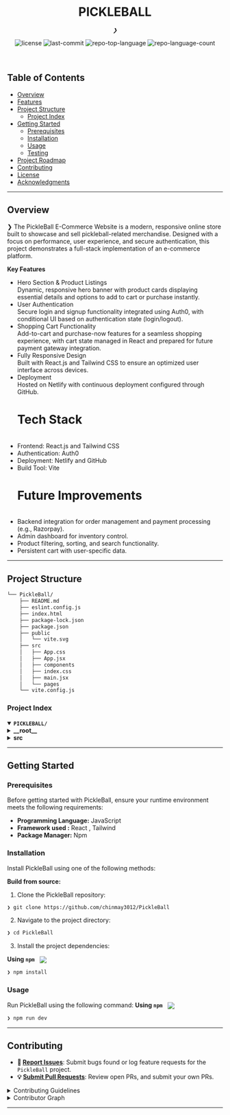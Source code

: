 
<p align="center"><h1 align="center">PICKLEBALL</h1></p>
<p align="center">
	<em><code>❯</code></em>
</p>
<p align="center">
	<img src="https://img.shields.io/github/license/chinmay3012/PickleBall?style=default&logo=opensourceinitiative&logoColor=white&color=0080ff" alt="license">
	<img src="https://img.shields.io/github/last-commit/chinmay3012/PickleBall?style=default&logo=git&logoColor=white&color=0080ff" alt="last-commit">
	<img src="https://img.shields.io/github/languages/top/chinmay3012/PickleBall?style=default&color=0080ff" alt="repo-top-language">
	<img src="https://img.shields.io/github/languages/count/chinmay3012/PickleBall?style=default&color=0080ff" alt="repo-language-count">
</p>
<p align="center"><!-- default option, no dependency badges. -->
</p>
<p align="center">
	<!-- default option, no dependency badges. -->
</p>
<br>

##  Table of Contents

- [ Overview](#-overview)
- [ Features](#-features)
- [ Project Structure](#-project-structure)
  - [ Project Index](#-project-index)
- [ Getting Started](#-getting-started)
  - [ Prerequisites](#-prerequisites)
  - [ Installation](#-installation)
  - [ Usage](#-usage)
  - [ Testing](#-testing)
- [ Project Roadmap](#-project-roadmap)
- [ Contributing](#-contributing)
- [ License](#-license)
- [ Acknowledgments](#-acknowledgments)

---

##  Overview

❯ The PickleBall E-Commerce Website is a modern, responsive online store built to showcase and sell pickleball-related merchandise. Designed with a focus on performance, user experience, and secure authentication, this project demonstrates a full-stack implementation of an e-commerce platform.


**Key Features**<br>
<ul>
<li>Hero Section & Product Listings</li>
Dynamic, responsive hero banner with product cards displaying essential details and options to add to cart or purchase instantly.
<li>User Authentication</li>
Secure login and signup functionality integrated using Auth0, with conditional UI based on authentication state (login/logout).
<li>Shopping Cart Functionality</li>
Add-to-cart and purchase-now features for a seamless shopping experience, with cart state managed in React and prepared for future payment gateway integration.
<li>Fully Responsive Design</li>
Built with React.js and Tailwind CSS to ensure an optimized user interface across devices.
<li>Deployment</li>
Hosted on Netlify with continuous deployment configured through GitHub.<br></ul>

<ul>
<h1>Tech Stack</h1><br>
<li>Frontend: React.js and Tailwind CSS</li>
<li>Authentication: Auth0</li>
<li>Deployment: Netlify and GitHub</li>
<li>Build Tool: Vite</li></ul>

<ul>
<h1>Future Improvements</h1><br>
<li>Backend integration for order management and payment processing (e.g., Razorpay).</li>
<li>Admin dashboard for inventory control.</li>
<li>Product filtering, sorting, and search functionality.</li>
<li>Persistent cart with user-specific data.</li></ul>

---

##  Project Structure

```sh
└── PickleBall/
    ├── README.md
    ├── eslint.config.js
    ├── index.html
    ├── package-lock.json
    ├── package.json
    ├── public
    │   └── vite.svg
    ├── src
    │   ├── App.css
    │   ├── App.jsx
    │   ├── components
    │   ├── index.css
    │   ├── main.jsx
    │   └── pages
    └── vite.config.js
```


###  Project Index
<details open>
	<summary><b><code>PICKLEBALL/</code></b></summary>
	<details> <!-- __root__ Submodule -->
		<summary><b>__root__</b></summary>
		<blockquote>
			<table>
			<tr>
				<td><b><a href='https://github.com/chinmay3012/PickleBall/blob/master/package-lock.json'>package-lock.json</a></b></td>
				<td><code>❯ REPLACE-ME</code></td>
			</tr>
			<tr>
				<td><b><a href='https://github.com/chinmay3012/PickleBall/blob/master/vite.config.js'>vite.config.js</a></b></td>
				<td><code>❯ REPLACE-ME</code></td>
			</tr>
			<tr>
				<td><b><a href='https://github.com/chinmay3012/PickleBall/blob/master/package.json'>package.json</a></b></td>
				<td><code>❯ REPLACE-ME</code></td>
			</tr>
			<tr>
				<td><b><a href='https://github.com/chinmay3012/PickleBall/blob/master/index.html'>index.html</a></b></td>
				<td><code>❯ REPLACE-ME</code></td>
			</tr>
			<tr>
				<td><b><a href='https://github.com/chinmay3012/PickleBall/blob/master/eslint.config.js'>eslint.config.js</a></b></td>
				<td><code>❯ REPLACE-ME</code></td>
			</tr>
			</table>
		</blockquote>
	</details>
	<details> <!-- src Submodule -->
		<summary><b>src</b></summary>
		<blockquote>
			<table>
			<tr>
				<td><b><a href='https://github.com/chinmay3012/PickleBall/blob/master/src/index.css'>index.css</a></b></td>
				<td><code>❯ REPLACE-ME</code></td>
			</tr>
			<tr>
				<td><b><a href='https://github.com/chinmay3012/PickleBall/blob/master/src/App.css'>App.css</a></b></td>
				<td><code>❯ REPLACE-ME</code></td>
			</tr>
			<tr>
				<td><b><a href='https://github.com/chinmay3012/PickleBall/blob/master/src/App.jsx'>App.jsx</a></b></td>
				<td><code>❯ REPLACE-ME</code></td>
			</tr>
			<tr>
				<td><b><a href='https://github.com/chinmay3012/PickleBall/blob/master/src/main.jsx'>main.jsx</a></b></td>
				<td><code>❯ REPLACE-ME</code></td>
			</tr>
			</table>
			<details>
				<summary><b>components</b></summary>
				<blockquote>
					<table>
					<tr>
						<td><b><a href='https://github.com/chinmay3012/PickleBall/blob/master/src/components/HeroSection.jsx'>HeroSection.jsx</a></b></td>
						<td><code>❯ REPLACE-ME</code></td>
					</tr>
					<tr>
						<td><b><a href='https://github.com/chinmay3012/PickleBall/blob/master/src/components/Navbar.jsx'>Navbar.jsx</a></b></td>
						<td><code>❯ REPLACE-ME</code></td>
					</tr>
					<tr>
						<td><b><a href='https://github.com/chinmay3012/PickleBall/blob/master/src/components/LogoutButton.jsx'>LogoutButton.jsx</a></b></td>
						<td><code>❯ REPLACE-ME</code></td>
					</tr>
					<tr>
						<td><b><a href='https://github.com/chinmay3012/PickleBall/blob/master/src/components/SearchBar.jsx'>SearchBar.jsx</a></b></td>
						<td><code>❯ REPLACE-ME</code></td>
					</tr>
					<tr>
						<td><b><a href='https://github.com/chinmay3012/PickleBall/blob/master/src/components/Footer.jsx'>Footer.jsx</a></b></td>
						<td><code>❯ REPLACE-ME</code></td>
					</tr>
					<tr>
						<td><b><a href='https://github.com/chinmay3012/PickleBall/blob/master/src/components/LoginButton.jsx'>LoginButton.jsx</a></b></td>
						<td><code>❯ REPLACE-ME</code></td>
					</tr>
					<tr>
						<td><b><a href='https://github.com/chinmay3012/PickleBall/blob/master/src/components/DropDownNav.jsx'>DropDownNav.jsx</a></b></td>
						<td><code>❯ REPLACE-ME</code></td>
					</tr>
					<tr>
						<td><b><a href='https://github.com/chinmay3012/PickleBall/blob/master/src/components/ProductsCard.jsx'>ProductsCard.jsx</a></b></td>
						<td><code>❯ REPLACE-ME</code></td>
					</tr>
					</table>
				</blockquote>
			</details>
			<details>
				<summary><b>pages</b></summary>
				<blockquote>
					<table>
					<tr>
						<td><b><a href='https://github.com/chinmay3012/PickleBall/blob/master/src/pages/AboutPage.jsx'>AboutPage.jsx</a></b></td>
						<td><code>❯ REPLACE-ME</code></td>
					</tr>
					<tr>
						<td><b><a href='https://github.com/chinmay3012/PickleBall/blob/master/src/pages/HomePage.jsx'>HomePage.jsx</a></b></td>
						<td><code>❯ REPLACE-ME</code></td>
					</tr>
					<tr>
						<td><b><a href='https://github.com/chinmay3012/PickleBall/blob/master/src/pages/Contact.jsx'>Contact.jsx</a></b></td>
						<td><code>❯ REPLACE-ME</code></td>
					</tr>
					<tr>
						<td><b><a href='https://github.com/chinmay3012/PickleBall/blob/master/src/pages/ProductPage.jsx'>ProductPage.jsx</a></b></td>
						<td><code>❯ REPLACE-ME</code></td>
					</tr>
					</table>
				</blockquote>
			</details>
		</blockquote>
	</details>
</details>

---
##  Getting Started

###  Prerequisites

Before getting started with PickleBall, ensure your runtime environment meets the following requirements:

- **Programming Language:** JavaScript
- **Framework used :** React , Tailwind
- **Package Manager:** Npm


###  Installation

Install PickleBall using one of the following methods:

**Build from source:**

1. Clone the PickleBall repository:
```sh
❯ git clone https://github.com/chinmay3012/PickleBall
```

2. Navigate to the project directory:
```sh
❯ cd PickleBall
```

3. Install the project dependencies:


**Using `npm`** &nbsp; [<img align="center" src="https://img.shields.io/badge/npm-CB3837.svg?style={badge_style}&logo=npm&logoColor=white" />](https://www.npmjs.com/)

```sh
❯ npm install
```




###  Usage
Run PickleBall using the following command:
**Using `npm`** &nbsp; [<img align="center" src="https://img.shields.io/badge/npm-CB3837.svg?style={badge_style}&logo=npm&logoColor=white" />](https://www.npmjs.com/)

```sh
❯ npm run dev
```


---

##  Contributing

- **🐛 [Report Issues](https://github.com/chinmay3012/PickleBall/issues)**: Submit bugs found or log feature requests for the `PickleBall` project.
- **💡 [Submit Pull Requests](https://github.com/chinmay3012/PickleBall/blob/main/CONTRIBUTING.md)**: Review open PRs, and submit your own PRs.

<details closed>
<summary>Contributing Guidelines</summary>

1. **Fork the Repository**: Start by forking the project repository to your github account.
2. **Clone Locally**: Clone the forked repository to your local machine using a git client.
   ```sh
   git clone https://github.com/chinmay3012/PickleBall
   ```
3. **Create a New Branch**: Always work on a new branch, giving it a descriptive name.
   ```sh
   git checkout -b new-feature-x
   ```
4. **Make Your Changes**: Develop and test your changes locally.
5. **Commit Your Changes**: Commit with a clear message describing your updates.
   ```sh
   git commit -m 'Implemented new feature x.'
   ```
6. **Push to github**: Push the changes to your forked repository.
   ```sh
   git push origin new-feature-x
   ```
7. **Submit a Pull Request**: Create a PR against the original project repository. Clearly describe the changes and their motivations.
8. **Review**: Once your PR is reviewed and approved, it will be merged into the main branch. Congratulations on your contribution!
</details>

<details closed>
<summary>Contributor Graph</summary>
<br>
<p align="left">
   <a href="https://github.com{/chinmay3012/PickleBall/}graphs/contributors">
      <img src="https://contrib.rocks/image?repo=chinmay3012/PickleBall">
   </a>
</p>
</details>

---
